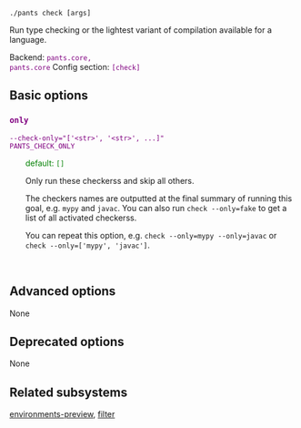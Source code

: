 ```
./pants check [args]
```
Run type checking or the lightest variant of compilation available for a language.

Backend: <span style="color: purple"><code>pants.core, pants.core</code></span>
Config section: <span style="color: purple"><code>[check]</code></span>

## Basic options

<div style="color: purple">

### `only`

  <code>--check-only=&quot;['&lt;str&gt;', '&lt;str&gt;', ...]&quot;</code><br>
  <code>PANTS_CHECK_ONLY</code><br>
</div>
<div style="padding-left: 2em;">
<span style="color: green">default: <code>[]</code></span>

<br>

Only run these checkerss and skip all others.

The checkers names are outputted at the final summary of running this goal, e.g. `mypy` and `javac`. You can also run `check --only=fake` to get a list of all activated checkerss.

You can repeat this option, e.g. `check --only=mypy --only=javac` or `check --only=['mypy', 'javac']`.
</div>
<br>


## Advanced options

None

## Deprecated options

None


## Related subsystems
[environments-preview](environments-preview.md), [filter](filter.md)
